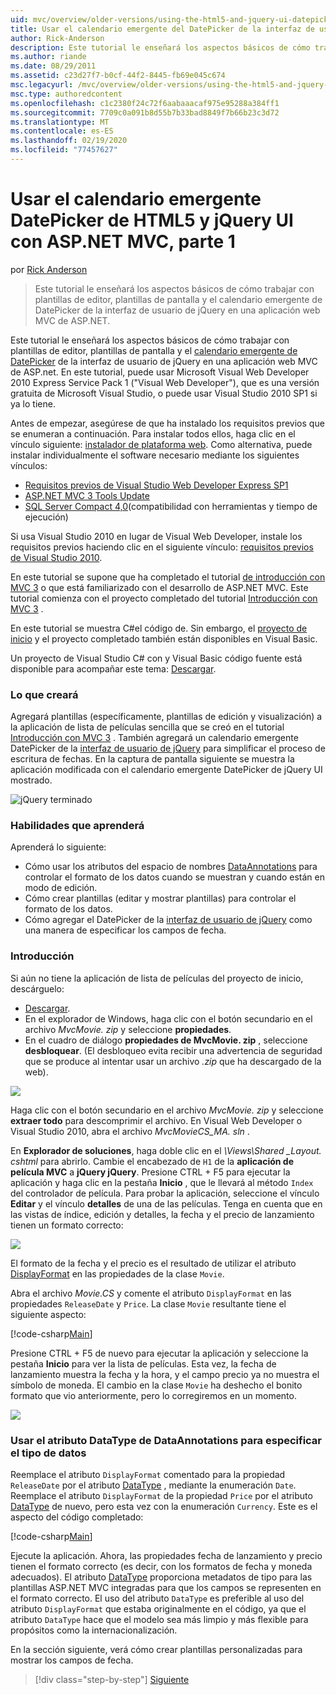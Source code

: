 ```yaml
---
uid: mvc/overview/older-versions/using-the-html5-and-jquery-ui-datepicker-popup-calendar-with-aspnet-mvc/using-the-html5-and-jquery-ui-datepicker-popup-calendar-with-aspnet-mvc-part-1
title: Usar el calendario emergente del DatePicker de la interfaz de usuario de HTML5 y jQuery con ASP.NET MVC, parte 1 | Microsoft Docs
author: Rick-Anderson
description: Este tutorial le enseñará los aspectos básicos de cómo trabajar con plantillas de editor, plantillas de pantalla y el calendario emergente de DatePicker de la interfaz de usuario de jQuery en un ASP.NET...
ms.author: riande
ms.date: 08/29/2011
ms.assetid: c23d27f7-b0cf-44f2-8445-fb69e045c674
msc.legacyurl: /mvc/overview/older-versions/using-the-html5-and-jquery-ui-datepicker-popup-calendar-with-aspnet-mvc/using-the-html5-and-jquery-ui-datepicker-popup-calendar-with-aspnet-mvc-part-1
msc.type: authoredcontent
ms.openlocfilehash: c1c2380f24c72f6aabaaacaf975e95288a384ff1
ms.sourcegitcommit: 7709c0a091b8d55b7b33bad8849f7b66b23c3d72
ms.translationtype: MT
ms.contentlocale: es-ES
ms.lasthandoff: 02/19/2020
ms.locfileid: "77457627"
---
```

# <a name="using-the-html5-and-jquery-ui-datepicker-popup-calendar-with-aspnet-mvc---part-1"></a>Usar el calendario emergente DatePicker de HTML5 y jQuery UI con ASP.NET MVC, parte 1

por [Rick Anderson](https://twitter.com/RickAndMSFT)

> Este tutorial le enseñará los aspectos básicos de cómo trabajar con plantillas de editor, plantillas de pantalla y el calendario emergente de DatePicker de la interfaz de usuario de jQuery en una aplicación web MVC de ASP.NET.

Este tutorial le enseñará los aspectos básicos de cómo trabajar con plantillas de editor, plantillas de pantalla y el [calendario emergente de DatePicker](http://plugins.jquery.com/project/datepicker) de la interfaz de usuario de jQuery en una aplicación web MVC de ASP.net. En este tutorial, puede usar Microsoft Visual Web Developer 2010 Express Service Pack 1 (&quot;Visual Web Developer&quot;), que es una versión gratuita de Microsoft Visual Studio, o puede usar Visual Studio 2010 SP1 si ya lo tiene.

Antes de empezar, asegúrese de que ha instalado los requisitos previos que se enumeran a continuación. Para instalar todos ellos, haga clic en el vínculo siguiente: [instalador de plataforma web](https://www.microsoft.com/web/gallery/install.aspx?appid=VWD2010SP1Pack). Como alternativa, puede instalar individualmente el software necesario mediante los siguientes vínculos:

- [Requisitos previos de Visual Studio Web Developer Express SP1](https://www.microsoft.com/web/gallery/install.aspx?appid=VWD2010SP1Pack)
- [ASP.NET MVC 3 Tools Update](https://www.microsoft.com/web/gallery/install.aspx?appsxml=&amp;appid=MVC3)
- [SQL Server Compact 4,0](https://www.microsoft.com/web/gallery/install.aspx?appid=SQLCE;SQLCEVSTools_4_0)(compatibilidad con herramientas y tiempo de ejecución)

Si usa Visual Studio 2010 en lugar de Visual Web Developer, instale los requisitos previos haciendo clic en el siguiente vínculo: [requisitos previos de Visual Studio 2010](https://www.microsoft.com/web/gallery/install.aspx?appsxml=&amp;appid=VS2010SP1Pack).

En este tutorial se supone que ha completado el tutorial [de introducción con MVC 3](../getting-started-with-aspnet-mvc3/cs/intro-to-aspnet-mvc-3.md) o que está familiarizado con el desarrollo de ASP.NET MVC. Este tutorial comienza con el proyecto completado del tutorial [Introducción con MVC 3](../getting-started-with-aspnet-mvc3/cs/intro-to-aspnet-mvc-3.md) .

En este tutorial se muestra C#el código de. Sin embargo, el [proyecto de inicio](https://archive.msdn.microsoft.com/Project/Download/FileDownload.aspx?ProjectName=aspnetmvcsamples&amp;DownloadId=15800) y el proyecto completado también están disponibles en Visual Basic.

Un proyecto de Visual Studio C# con y Visual Basic código fuente está disponible para acompañar este tema: [Descargar](https://archive.msdn.microsoft.com/Project/Download/FileDownload.aspx?ProjectName=aspnetmvcsamples&amp;DownloadId=15800).

### <a name="what-youll-build"></a>Lo que creará

Agregará plantillas (específicamente, plantillas de edición y visualización) a la aplicación de lista de películas sencilla que se creó en el tutorial [Introducción con MVC 3](../getting-started-with-aspnet-mvc3/cs/intro-to-aspnet-mvc-3.md) . También agregará un calendario emergente DatePicker de la [interfaz de usuario de jQuery](http://jqueryui.com/demos/datepicker/) para simplificar el proceso de escritura de fechas. En la captura de pantalla siguiente se muestra la aplicación modificada con el calendario emergente DatePicker de jQuery UI mostrado.

![jQuery terminado](using-the-html5-and-jquery-ui-datepicker-popup-calendar-with-aspnet-mvc-part-1/_static/image1.png)

### <a name="skills-youll-learn"></a>Habilidades que aprenderá

Aprenderá lo siguiente:

- Cómo usar los atributos del espacio de nombres [DataAnnotations](https://msdn.microsoft.com/library/system.componentmodel.dataannotations.aspx) para controlar el formato de los datos cuando se muestran y cuando están en modo de edición.
- Cómo crear plantillas (editar y mostrar plantillas) para controlar el formato de los datos.
- Cómo agregar el DatePicker de la [interfaz de usuario de jQuery](http://jqueryui.com/demos/datepicker/) como una manera de especificar los campos de fecha.

### <a name="getting-started"></a>Introducción

Si aún no tiene la aplicación de lista de películas del proyecto de inicio, descárguelo: 

* [Descargar](https://code.msdn.microsoft.com/Introduction-to-MVC-3-10d1b098).
* En el explorador de Windows, haga clic con el botón secundario en el archivo *MvcMovie. zip* y seleccione **propiedades**. 
* En el cuadro de diálogo **propiedades de MvcMovie. zip** , seleccione **desbloquear**. (El desbloqueo evita recibir una advertencia de seguridad que se produce al intentar usar un archivo *.zip* que ha descargado de la web).

![](using-the-html5-and-jquery-ui-datepicker-popup-calendar-with-aspnet-mvc-part-1/_static/image2.png)

Haga clic con el botón secundario en el archivo *MvcMovie. zip* y seleccione **extraer todo** para descomprimir el archivo. En Visual Web Developer o Visual Studio 2010, abra el archivo *MvcMovieCS\_MA. sln* .

En **Explorador de soluciones**, haga doble clic en el *\\Views\Shared _Layout. cshtml* para abrirlo. Cambie el encabezado de `H1` de la **aplicación de película MVC** a **jQuery jQuery**. Presione CTRL + F5 para ejecutar la aplicación y haga clic en la pestaña **Inicio** , que le llevará al método `Index` del controlador de película. Para probar la aplicación, seleccione el vínculo **Editar** y el vínculo **detalles** de una de las películas. Tenga en cuenta que en las vistas de índice, edición y detalles, la fecha y el precio de lanzamiento tienen un formato correcto:

![](using-the-html5-and-jquery-ui-datepicker-popup-calendar-with-aspnet-mvc-part-1/_static/image3.png)

El formato de la fecha y el precio es el resultado de utilizar el atributo [DisplayFormat](https://msdn.microsoft.com/library/system.componentmodel.dataannotations.displayformatattribute.aspx) en las propiedades de la clase `Movie`.

Abra el archivo *Movie.CS* y comente el atributo `DisplayFormat` en las propiedades `ReleaseDate` y `Price`. La clase `Movie` resultante tiene el siguiente aspecto:

[!code-csharp[Main](using-the-html5-and-jquery-ui-datepicker-popup-calendar-with-aspnet-mvc-part-1/samples/sample1.cs)]

Presione CTRL + F5 de nuevo para ejecutar la aplicación y seleccione la pestaña **Inicio** para ver la lista de películas. Esta vez, la fecha de lanzamiento muestra la fecha y la hora, y el campo precio ya no muestra el símbolo de moneda. El cambio en la clase `Movie` ha deshecho el bonito formato que vio anteriormente, pero lo corregiremos en un momento.

![](using-the-html5-and-jquery-ui-datepicker-popup-calendar-with-aspnet-mvc-part-1/_static/image4.png)

### <a name="using-the-dataannotations-datatype-attribute-to-specify-the-data-type"></a>Usar el atributo DataType de DataAnnotations para especificar el tipo de datos

Reemplace el atributo `DisplayFormat` comentado para la propiedad `ReleaseDate` por el atributo [DataType](https://msdn.microsoft.com/library/system.componentmodel.dataannotations.datatype.aspx) , mediante la enumeración `Date`. Reemplace el atributo `DisplayFormat` de la propiedad `Price` por el atributo [DataType](https://msdn.microsoft.com/library/system.componentmodel.dataannotations.datatype.aspx) de nuevo, pero esta vez con la enumeración `Currency`. Este es el aspecto del código completado:

[!code-csharp[Main](using-the-html5-and-jquery-ui-datepicker-popup-calendar-with-aspnet-mvc-part-1/samples/sample2.cs)]

Ejecute la aplicación. Ahora, las propiedades fecha de lanzamiento y precio tienen el formato correcto (es decir, con los formatos de fecha y moneda adecuados). El atributo [DataType](https://msdn.microsoft.com/library/system.componentmodel.dataannotations.datatype.aspx) proporciona metadatos de tipo para las plantillas ASP.NET MVC integradas para que los campos se representen en el formato correcto. El uso del atributo `DataType` es preferible al uso del atributo `DisplayFormat` que estaba originalmente en el código, ya que el atributo `DataType` hace que el modelo sea más limpio y más flexible para propósitos como la internacionalización.

En la sección siguiente, verá cómo crear plantillas personalizadas para mostrar los campos de fecha.

> [!div class="step-by-step"]
> [Siguiente](using-the-html5-and-jquery-ui-datepicker-popup-calendar-with-aspnet-mvc-part-2.md)
